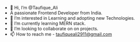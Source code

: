 - 👋 Hi, I’m @Taufique_Ali
- A passionate Frontend Developer from India.
- 👀 I’m interested in Learning and adopting new Technologies.
- 🌱 I’m currently learning MERN stack.
- 💞️ I’m looking to collaborate on on projects.
- 📫 How to reach me - taufiqueali2911@gmail.com

<!---
taufique100/taufiqueali is a ✨ special ✨ repository because its `README.md` (this file) appears on your GitHub profile.
You can click the Preview link to take a look at your changes.
--->
